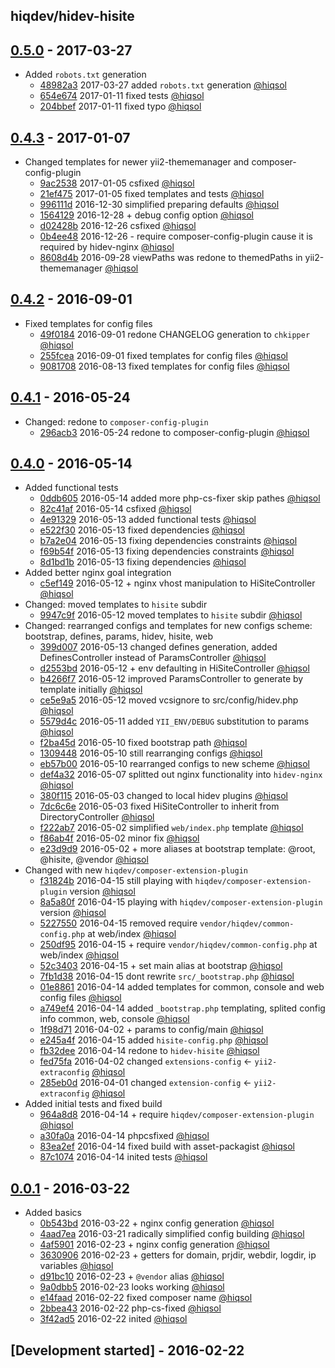 hiqdev/hidev-hisite
-------------------

## [0.5.0] - 2017-03-27

- Added `robots.txt` generation
    - [48982a3] 2017-03-27 added `robots.txt` generation [@hiqsol]
    - [654e674] 2017-01-11 fixed tests [@hiqsol]
    - [204bbef] 2017-01-11 fixed typo [@hiqsol]

## [0.4.3] - 2017-01-07

- Changed templates for newer yii2-thememanager and composer-config-plugin
    - [9ac2538] 2017-01-05 csfixed [@hiqsol]
    - [21ef475] 2017-01-05 fixed templates and tests [@hiqsol]
    - [996111d] 2016-12-30 simplified preparing defaults [@hiqsol]
    - [1564129] 2016-12-28 + debug config option [@hiqsol]
    - [d02428b] 2016-12-26 csfixed [@hiqsol]
    - [0b4ee48] 2016-12-26 - require composer-config-plugin cause it is required by hidev-nginx [@hiqsol]
    - [8608d4b] 2016-09-28 viewPaths was redone to themedPaths in yii2-thememanager [@hiqsol]

## [0.4.2] - 2016-09-01

- Fixed templates for config files
    - [49f0184] 2016-09-01 redone CHANGELOG generation to `chkipper` [@hiqsol]
    - [255fcea] 2016-09-01 fixed templates for config files [@hiqsol]
    - [9081708] 2016-08-13 fixed templates for config files [@hiqsol]

## [0.4.1] - 2016-05-24

- Changed: redone to `composer-config-plugin`
    - [296acb3] 2016-05-24 redone to composer-config-plugin [@hiqsol]

## [0.4.0] - 2016-05-14

- Added functional tests
    - [0ddb605] 2016-05-14 added more php-cs-fixer skip pathes [@hiqsol]
    - [82c41af] 2016-05-14 csfixed [@hiqsol]
    - [4e91329] 2016-05-13 added functional tests [@hiqsol]
    - [e522f30] 2016-05-13 fixed dependencies [@hiqsol]
    - [b7a2e04] 2016-05-13 fixing dependencies constraints [@hiqsol]
    - [f69b54f] 2016-05-13 fixing dependencies constraints [@hiqsol]
    - [8d1bd1b] 2016-05-13 fixing dependencies [@hiqsol]
- Added better nginx goal integration
    - [c5ef149] 2016-05-12 + nginx vhost manipulation to HiSiteController [@hiqsol]
- Changed: moved templates to `hisite` subdir
    - [9947c9f] 2016-05-12 moved templates to `hisite` subdir [@hiqsol]
- Changed: rearranged configs and templates for new configs scheme: bootstrap, defines, params, hidev, hisite, web
    - [399d007] 2016-05-13 changed defines generation, added DefinesController instead of ParamsController [@hiqsol]
    - [d2553bd] 2016-05-12 + env defaulting in HiSiteController [@hiqsol]
    - [b4266f7] 2016-05-12 improved ParamsController to generate by template initially [@hiqsol]
    - [ce5e9a5] 2016-05-12 moved vcsignore to src/config/hidev.php [@hiqsol]
    - [5579d4c] 2016-05-11 added `YII_ENV/DEBUG` substitution to params [@hiqsol]
    - [f2ba45d] 2016-05-10 fixed bootstrap path [@hiqsol]
    - [1309448] 2016-05-10 still rearranging configs [@hiqsol]
    - [eb57b00] 2016-05-10 rearranged configs to new scheme [@hiqsol]
    - [def4a32] 2016-05-07 splitted out nginx functionality into `hidev-nginx` [@hiqsol]
    - [380f115] 2016-05-03 changed to local hidev plugins [@hiqsol]
    - [7dc6c6e] 2016-05-03 fixed HiSiteController to inherit from DirectoryController [@hiqsol]
    - [f222ab7] 2016-05-02 simplified `web/index.php` template [@hiqsol]
    - [f86ab4f] 2016-05-02 minor fix [@hiqsol]
    - [e23d9d9] 2016-05-02 + more aliases at bootstrap template: @root, @hisite, @vendor [@hiqsol]
- Changed with new `hiqdev/composer-extension-plugin`
    - [f31824b] 2016-04-15 still playing with `hiqdev/composer-extension-plugin` version [@hiqsol]
    - [8a5a80f] 2016-04-15 playing with `hiqdev/composer-extension-plugin` version [@hiqsol]
    - [5227550] 2016-04-15 removed require `vendor/hiqdev/common-config.php` at web/index [@hiqsol]
    - [250df95] 2016-04-15 + require `vendor/hiqdev/common-config.php` at web/index [@hiqsol]
    - [52c3403] 2016-04-15 + set main alias at bootstrap [@hiqsol]
    - [7fb1d38] 2016-04-15 dont rewrite `src/_bootstrap.php` [@hiqsol]
    - [01e8861] 2016-04-14 added templates for common, console and web config files [@hiqsol]
    - [a749ef4] 2016-04-14 added `_bootstrap.php` templating, splited config info common, web, console [@hiqsol]
    - [1f98d71] 2016-04-02 + params to config/main [@hiqsol]
    - [e245a4f] 2016-04-15 added `hisite-config.php` [@hiqsol]
    - [fb32dee] 2016-04-14 redone to `hidev-hisite` [@hiqsol]
    - [fed75fa] 2016-04-02 changed `extensions-config` <- `yii2-extraconfig` [@hiqsol]
    - [285eb0d] 2016-04-01 changed `extension-config` <- `yii2-extraconfig` [@hiqsol]
- Added initial tests and fixed build
    - [964a8d8] 2016-04-14 + require `hiqdev/composer-extension-plugin` [@hiqsol]
    - [a30fa0a] 2016-04-14 phpcsfixed [@hiqsol]
    - [83ea2ef] 2016-04-14 fixed build with asset-packagist [@hiqsol]
    - [87c1074] 2016-04-14 inited tests [@hiqsol]

## [0.0.1] - 2016-03-22

- Added basics
    - [0b543bd] 2016-03-22 + nginx config generation [@hiqsol]
    - [4aad7ea] 2016-03-21 radically simplified config building [@hiqsol]
    - [4af5901] 2016-02-23 + nginx config generation [@hiqsol]
    - [3630906] 2016-02-23 + getters for domain, prjdir, webdir, logdir, ip variables [@hiqsol]
    - [d91bc10] 2016-02-23 + `@vendor` alias [@hiqsol]
    - [9a0dbb5] 2016-02-23 looks working [@hiqsol]
    - [e14faad] 2016-02-22 fixed composer name [@hiqsol]
    - [2bbea43] 2016-02-22 php-cs-fixed [@hiqsol]
    - [3f42ad5] 2016-02-22 inited [@hiqsol]

## [Development started] - 2016-02-22

[@hiqsol]: https://github.com/hiqsol
[sol@hiqdev.com]: https://github.com/hiqsol
[@SilverFire]: https://github.com/SilverFire
[silverfire@hiqdev.com]: https://github.com/SilverFire
[@tafid]: https://github.com/tafid
[tafid@hiqdev.com]: https://github.com/tafid
[@BladeRoot]: https://github.com/BladeRoot
[bladeroot@hiqdev.com]: https://github.com/BladeRoot
[296acb3]: https://github.com/hiqdev/hidev-hisite/commit/296acb3
[0ddb605]: https://github.com/hiqdev/hidev-hisite/commit/0ddb605
[82c41af]: https://github.com/hiqdev/hidev-hisite/commit/82c41af
[4e91329]: https://github.com/hiqdev/hidev-hisite/commit/4e91329
[e522f30]: https://github.com/hiqdev/hidev-hisite/commit/e522f30
[b7a2e04]: https://github.com/hiqdev/hidev-hisite/commit/b7a2e04
[f69b54f]: https://github.com/hiqdev/hidev-hisite/commit/f69b54f
[8d1bd1b]: https://github.com/hiqdev/hidev-hisite/commit/8d1bd1b
[c5ef149]: https://github.com/hiqdev/hidev-hisite/commit/c5ef149
[9947c9f]: https://github.com/hiqdev/hidev-hisite/commit/9947c9f
[399d007]: https://github.com/hiqdev/hidev-hisite/commit/399d007
[d2553bd]: https://github.com/hiqdev/hidev-hisite/commit/d2553bd
[b4266f7]: https://github.com/hiqdev/hidev-hisite/commit/b4266f7
[ce5e9a5]: https://github.com/hiqdev/hidev-hisite/commit/ce5e9a5
[5579d4c]: https://github.com/hiqdev/hidev-hisite/commit/5579d4c
[f2ba45d]: https://github.com/hiqdev/hidev-hisite/commit/f2ba45d
[1309448]: https://github.com/hiqdev/hidev-hisite/commit/1309448
[eb57b00]: https://github.com/hiqdev/hidev-hisite/commit/eb57b00
[def4a32]: https://github.com/hiqdev/hidev-hisite/commit/def4a32
[380f115]: https://github.com/hiqdev/hidev-hisite/commit/380f115
[7dc6c6e]: https://github.com/hiqdev/hidev-hisite/commit/7dc6c6e
[f222ab7]: https://github.com/hiqdev/hidev-hisite/commit/f222ab7
[f86ab4f]: https://github.com/hiqdev/hidev-hisite/commit/f86ab4f
[e23d9d9]: https://github.com/hiqdev/hidev-hisite/commit/e23d9d9
[f31824b]: https://github.com/hiqdev/hidev-hisite/commit/f31824b
[8a5a80f]: https://github.com/hiqdev/hidev-hisite/commit/8a5a80f
[5227550]: https://github.com/hiqdev/hidev-hisite/commit/5227550
[250df95]: https://github.com/hiqdev/hidev-hisite/commit/250df95
[52c3403]: https://github.com/hiqdev/hidev-hisite/commit/52c3403
[7fb1d38]: https://github.com/hiqdev/hidev-hisite/commit/7fb1d38
[01e8861]: https://github.com/hiqdev/hidev-hisite/commit/01e8861
[a749ef4]: https://github.com/hiqdev/hidev-hisite/commit/a749ef4
[1f98d71]: https://github.com/hiqdev/hidev-hisite/commit/1f98d71
[e245a4f]: https://github.com/hiqdev/hidev-hisite/commit/e245a4f
[fb32dee]: https://github.com/hiqdev/hidev-hisite/commit/fb32dee
[fed75fa]: https://github.com/hiqdev/hidev-hisite/commit/fed75fa
[285eb0d]: https://github.com/hiqdev/hidev-hisite/commit/285eb0d
[964a8d8]: https://github.com/hiqdev/hidev-hisite/commit/964a8d8
[a30fa0a]: https://github.com/hiqdev/hidev-hisite/commit/a30fa0a
[83ea2ef]: https://github.com/hiqdev/hidev-hisite/commit/83ea2ef
[87c1074]: https://github.com/hiqdev/hidev-hisite/commit/87c1074
[0b543bd]: https://github.com/hiqdev/hidev-hisite/commit/0b543bd
[4aad7ea]: https://github.com/hiqdev/hidev-hisite/commit/4aad7ea
[4af5901]: https://github.com/hiqdev/hidev-hisite/commit/4af5901
[3630906]: https://github.com/hiqdev/hidev-hisite/commit/3630906
[d91bc10]: https://github.com/hiqdev/hidev-hisite/commit/d91bc10
[9a0dbb5]: https://github.com/hiqdev/hidev-hisite/commit/9a0dbb5
[e14faad]: https://github.com/hiqdev/hidev-hisite/commit/e14faad
[2bbea43]: https://github.com/hiqdev/hidev-hisite/commit/2bbea43
[3f42ad5]: https://github.com/hiqdev/hidev-hisite/commit/3f42ad5
[255fcea]: https://github.com/hiqdev/hidev-hisite/commit/255fcea
[9081708]: https://github.com/hiqdev/hidev-hisite/commit/9081708
[49f0184]: https://github.com/hiqdev/hidev-hisite/commit/49f0184
[9ac2538]: https://github.com/hiqdev/hidev-hisite/commit/9ac2538
[21ef475]: https://github.com/hiqdev/hidev-hisite/commit/21ef475
[996111d]: https://github.com/hiqdev/hidev-hisite/commit/996111d
[1564129]: https://github.com/hiqdev/hidev-hisite/commit/1564129
[d02428b]: https://github.com/hiqdev/hidev-hisite/commit/d02428b
[0b4ee48]: https://github.com/hiqdev/hidev-hisite/commit/0b4ee48
[8608d4b]: https://github.com/hiqdev/hidev-hisite/commit/8608d4b
[Under development]: https://github.com/hiqdev/hidev-hisite/compare/0.4.3...HEAD
[0.4.2]: https://github.com/hiqdev/hidev-hisite/compare/0.4.1...0.4.2
[0.4.1]: https://github.com/hiqdev/hidev-hisite/compare/0.4.0...0.4.1
[0.4.0]: https://github.com/hiqdev/hidev-hisite/compare/0.0.1...0.4.0
[0.0.1]: https://github.com/hiqdev/hidev-hisite/releases/tag/0.0.1
[0.4.3]: https://github.com/hiqdev/hidev-hisite/compare/0.4.2...0.4.3
[48982a3]: https://github.com/hiqdev/hidev-hisite/commit/48982a3
[654e674]: https://github.com/hiqdev/hidev-hisite/commit/654e674
[204bbef]: https://github.com/hiqdev/hidev-hisite/commit/204bbef
[0.5.0]: https://github.com/hiqdev/hidev-hisite/compare/0.4.3...0.5.0
